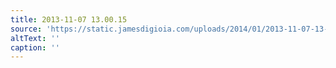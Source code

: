 ```yaml
---
title: 2013-11-07 13.00.15
source: 'https://static.jamesdigioia.com/uploads/2014/01/2013-11-07-13-00-15-scaled.jpg'
altText: ''
caption: ''
---
```


